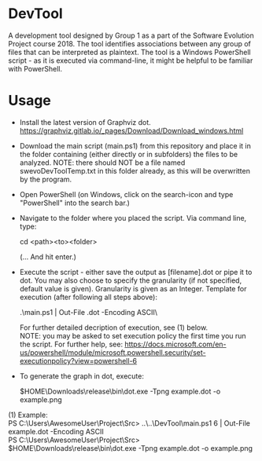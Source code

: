 # DevTool
A development tool designed by Group 1 as a part of the Software Evolution Project course 2018.
The tool identifies associations between any group of files that can be interpreted as plaintext.
The tool is a Windows PowerShell script - as it is executed via command-line, it might be
helpful to be familiar with PowerShell. 

# Usage
* Install the latest version of Graphviz dot. https://graphviz.gitlab.io/_pages/Download/Download_windows.html

* Download the main script (main.ps1) from this repository and place it in the folder containing 
  (either directly or in subfolders) the files to be analyzed. NOTE: there should NOT be a file named
  swevoDevToolTemp.txt in this folder already, as this will be overwritten by the program.

* Open PowerShell (on Windows, click on the search-icon and type "PowerShell" into the search bar.)

* Navigate to the folder where you placed the script. Via command line, type:

  cd \<path>\<to>\<folder>

  (... And hit enter.)
  
* Execute the script - either save the output as [filename].dot or pipe it to dot. 
  You may also choose to specify the granularity (if not specified, default value is given).
  Granularity is given as an Integer.
  Template for execution (after following all steps above): 
  
  .\main.ps1 <granularity> | Out-File <dot-file-name>.dot -Encoding ASCII\

  For further detailed decription of execution, see (1) below.  
  NOTE: you may be asked to set execution policy the first time you run the script. 
  For further help, see:
  https://docs.microsoft.com/en-us/powershell/module/microsoft.powershell.security/set-executionpolicy?view=powershell-6

* To generate the graph in dot, execute:

  $HOME\\Downloads\\release\\bin\\dot.exe -Tpng example.dot -o example.png

(1) Example:\
PS C:\Users\AwesomeUser\Project\Src> ..\\..\DevTool\main.ps1 6 | Out-File example.dot -Encoding ASCII\
PS C:\Users\AwesomeUser\Project\Src> $HOME\\Downloads\\release\\bin\\dot.exe -Tpng example.dot -o example.png